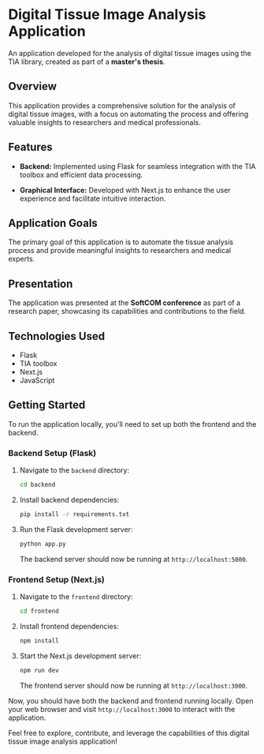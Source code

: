 # Digital Tissue Image Analysis Application

An application developed for the analysis of digital tissue images using the TIA library, created as part of a **master's thesis**.

## Overview

This application provides a comprehensive solution for the analysis of digital tissue images, with a focus on automating the process and offering valuable insights to researchers and medical professionals.

## Features

- **Backend:** Implemented using Flask for seamless integration with the TIA toolbox and efficient data processing.

- **Graphical Interface:** Developed with Next.js to enhance the user experience and facilitate intuitive interaction.

## Application Goals

The primary goal of this application is to automate the tissue analysis process and provide meaningful insights to researchers and medical experts.

## Presentation

The application was presented at the **SoftCOM conference** as part of a research paper, showcasing its capabilities and contributions to the field.

## Technologies Used

- Flask
- TIA toolbox
- Next.js
- JavaScript

## Getting Started

To run the application locally, you'll need to set up both the frontend and the backend.

### Backend Setup (Flask)

1. Navigate to the `backend` directory:
    ```bash
    cd backend
    ```

2. Install backend dependencies:
    ```bash
    pip install -r requirements.txt
    ```

3. Run the Flask development server:
    ```bash
    python app.py
    ```

   The backend server should now be running at `http://localhost:5000`.

### Frontend Setup (Next.js)

1. Navigate to the `frontend` directory:
    ```bash
    cd frontend
    ```

2. Install frontend dependencies:
    ```bash
    npm install
    ```

3. Start the Next.js development server:
    ```bash
    npm run dev
    ```

   The frontend server should now be running at `http://localhost:3000`.

Now, you should have both the backend and frontend running locally. Open your web browser and visit `http://localhost:3000` to interact with the application.


Feel free to explore, contribute, and leverage the capabilities of this digital tissue image analysis application!

